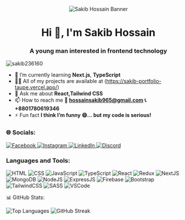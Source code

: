 <p align="center">
  <img src="https://i.ibb.co/23R7WknM/github-header.png" alt="Sakib Hossain Banner" />
</p>
<h1 align="center">Hi 👋, I'm Sakib Hossain</h1>
<h3 align="center">A young man interested in frontend technology</h3>

<p align="left"> <img src="https://komarev.com/ghpvc/?username=sakib236160&label=Profile%20views&color=0e75b6&style=flat" alt="sakib236160" /> </p>

- 🌱 I’m currently learning **Next.js**, **TypeScript**
- 👨‍💻 All of my projects are available at (https://sakib-portfolio-taupe.vercel.app/)
- 💬 Ask me about **React,Tailwind CSS**
- 📫 How to reach me **💬 hossainsakib965@gmail.com 📞 +8801780619346**
- ⚡ Fun fact **I think I’m funny 😄... but my code is serious!**

<h3 align="left">🌐 Socials:</h3>
<p align="left">
  <a href="https://fb.com/mdsakib.hossain.562329" target="_blank">
    <img src="https://img.shields.io/badge/Facebook-1877F2?style=for-the-badge&logo=facebook&logoColor=white" alt="Facebook"/>
  </a>
  <a href="https://instagram.com/yourusername" target="_blank">
    <img src="https://img.shields.io/badge/Instagram-E4405F?style=for-the-badge&logo=instagram&logoColor=white" alt="Instagram"/>
  </a>
  <a href="https://linkedin.com/in/sakib-hossain-dev" target="_blank">
    <img src="https://img.shields.io/badge/LinkedIn-0077B5?style=for-the-badge&logo=linkedin&logoColor=white" alt="LinkedIn"/>
  </a>
  <a href="https://discord.com/users/your-discord-id" target="_blank">
    <img src="https://img.shields.io/badge/Discord-5865F2?style=for-the-badge&logo=discord&logoColor=white" alt="Discord"/>
  </a>
</p>

### Languages and Tools:

![HTML](https://img.shields.io/badge/HTML-%23E34F26.svg?style=flat-square&logo=html5&logoColor=white)
![CSS](https://img.shields.io/badge/CSS-%231572B6.svg?style=flat-square&logo=css3&logoColor=white)
![JavaScript](https://img.shields.io/badge/JavaScript-%23F7DF1E.svg?style=flat-square&logo=javascript&logoColor=black)
![TypeScript](https://img.shields.io/badge/TypeScript-%23007ACC.svg?style=flat-square&logo=typescript&logoColor=white)
![React](https://img.shields.io/badge/React-%2361DAFB.svg?style=flat-square&logo=react&logoColor=black)
![Redux](https://img.shields.io/badge/Redux-%23593d88.svg?style=flat-square&logo=redux&logoColor=white)
![NextJS](https://img.shields.io/badge/NextJS-000000.svg?style=flat-square&logo=next.js&logoColor=white)
![MongoDB](https://img.shields.io/badge/MongoDB-%2347A248.svg?style=flat-square&logo=mongodb&logoColor=white)
![NodeJS](https://img.shields.io/badge/Node.js-%23339933.svg?style=flat-square&logo=node.js&logoColor=white)
![ExpressJS](https://img.shields.io/badge/Express.js-%23000000.svg?style=flat-square&logo=express&logoColor=white)
![Firebase](https://img.shields.io/badge/Firebase-%23039BE5.svg?style=flat-square&logo=firebase&logoColor=white)
![Bootstrap](https://img.shields.io/badge/Bootstrap-%237952B3.svg?style=flat-square&logo=bootstrap&logoColor=white)
![TailwindCSS](https://img.shields.io/badge/Tailwind_CSS-%2338B2AC.svg?style=flat-square&logo=tailwind-css&logoColor=white)
![SASS](https://img.shields.io/badge/Sass-%23CC6699.svg?style=flat-square&logo=sass&logoColor=white)
![VSCode](https://img.shields.io/badge/VS_Code-%23007ACC.svg?style=flat-square&logo=visual-studio-code&logoColor=white)

📊 GitHub Stats:
  <div className="mt-6 space-y-4">
    <img
      src="https://github-readme-stats.vercel.app/api/top-langs?username=sakib236160&show_icons=true&locale=en&layout=compact"
      alt="Top Languages"
      className="w-full rounded-lg shadow-md"
    />
    <img
      src="https://github-readme-streak-stats.herokuapp.com/?user=sakib236160&"
      alt="GitHub Streak"
      className="w-full rounded-lg shadow-md"
    />
  </div>
